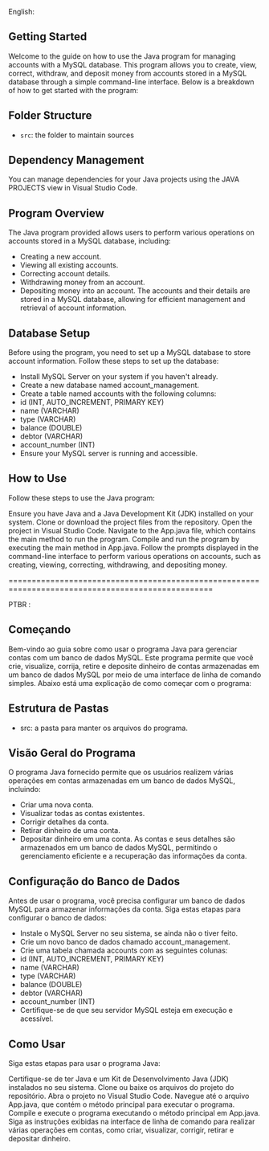 English:

## Getting Started

Welcome to the guide on how to use the Java program for managing accounts with a MySQL database. This program allows you to create, view, correct, withdraw, and deposit money from accounts stored in a MySQL database through a simple command-line interface. Below is a breakdown of how to get started with the program:

## Folder Structure

- `src`: the folder to maintain sources

## Dependency Management

You can manage dependencies for your Java projects using the JAVA PROJECTS view in Visual Studio Code.

## Program Overview
The Java program provided allows users to perform various operations on accounts stored in a MySQL database, including:

- Creating a new account.
- Viewing all existing accounts.
- Correcting account details.
- Withdrawing money from an account.
- Depositing money into an account.
The accounts and their details are stored in a MySQL database, allowing for efficient management and retrieval of account information.

## Database Setup
Before using the program, you need to set up a MySQL database to store account information. Follow these steps to set up the database:

- Install MySQL Server on your system if you haven't already.
- Create a new database named account_management.
- Create a table named accounts with the following columns:
- id (INT, AUTO_INCREMENT, PRIMARY KEY)
- name (VARCHAR)
- type (VARCHAR)
- balance (DOUBLE)
- debtor (VARCHAR)
- account_number (INT)
- Ensure your MySQL server is running and accessible.

## How to Use
Follow these steps to use the Java program:

Ensure you have Java and a Java Development Kit (JDK) installed on your system.
Clone or download the project files from the repository.
Open the project in Visual Studio Code.
Navigate to the App.java file, which contains the main method to run the program.
Compile and run the program by executing the main method in App.java.
Follow the prompts displayed in the command-line interface to perform various operations on accounts, such as creating, viewing, correcting, withdrawing, and depositing money.

==================================================================================================

PTBR :

## Começando
Bem-vindo ao guia sobre como usar o programa Java para gerenciar contas com um banco de dados MySQL. Este programa permite que você crie, visualize, corrija, retire e deposite dinheiro de contas armazenadas em um banco de dados MySQL por meio de uma interface de linha de comando simples. Abaixo está uma explicação de como começar com o programa:

## Estrutura de Pastas
- src: a pasta para manter os arquivos do programa.

## Visão Geral do Programa
O programa Java fornecido permite que os usuários realizem várias operações em contas armazenadas em um banco de dados MySQL, incluindo:

- Criar uma nova conta.
- Visualizar todas as contas existentes.
- Corrigir detalhes da conta.
- Retirar dinheiro de uma conta.
- Depositar dinheiro em uma conta.
As contas e seus detalhes são armazenados em um banco de dados MySQL, permitindo o gerenciamento eficiente e a recuperação das informações da conta.


## Configuração do Banco de Dados
Antes de usar o programa, você precisa configurar um banco de dados MySQL para armazenar informações da conta. Siga estas etapas para configurar o banco de dados:

- Instale o MySQL Server no seu sistema, se ainda não o tiver feito.
- Crie um novo banco de dados chamado account_management.
- Crie uma tabela chamada accounts com as seguintes colunas:
- id (INT, AUTO_INCREMENT, PRIMARY KEY)
- name (VARCHAR)
- type (VARCHAR)
- balance (DOUBLE)
- debtor (VARCHAR)
- account_number (INT)
- Certifique-se de que seu servidor MySQL esteja em execução e acessível.


## Como Usar
Siga estas etapas para usar o programa Java:

Certifique-se de ter Java e um Kit de Desenvolvimento Java (JDK) instalados no seu sistema.
Clone ou baixe os arquivos do projeto do repositório.
Abra o projeto no Visual Studio Code.
Navegue até o arquivo App.java, que contém o método principal para executar o programa.
Compile e execute o programa executando o método principal em App.java.
Siga as instruções exibidas na interface de linha de comando para realizar várias operações em contas, como criar, visualizar, corrigir, retirar e depositar dinheiro.

